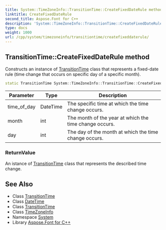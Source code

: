 ```yaml
---
title: System::TimeZoneInfo::TransitionTime::CreateFixedDateRule method
linktitle: CreateFixedDateRule
second_title: Aspose.Font for C++
description: 'System::TimeZoneInfo::TransitionTime::CreateFixedDateRule method. Constructs an instance of TransitionTime class that represents a fixed-date rule (time change that occurs on specific day of a specific month) in C++.'
type: docs
weight: 1000
url: /cpp/system/timezoneinfo/transitiontime/createfixeddaterule/
---
```

## TransitionTime::CreateFixedDateRule method


Constructs an instance of [TransitionTime](../) class that represents a fixed-date rule (time change that occurs on specific day of a specific month).

```cpp
static TransitionTime System::TimeZoneInfo::TransitionTime::CreateFixedDateRule(DateTime time_of_day, int month, int day)
```


| Parameter | Type | Description |
| --- | --- | --- |
| time_of_day | DateTime | The specific time at which the time change occurs. |
| month | int | The month of the year at which the time change occurs. |
| day | int | The day of the month at which the time change occurs. |

### ReturnValue

An istance of [TransitionTime](../) class that represents the described time change.

## See Also

* Class [TransitionTime](../)
* Class [DateTime](../../../datetime/)
* Class [TransitionTime](../)
* Class [TimeZoneInfo](../../)
* Namespace [System](../../../)
* Library [Aspose.Font for C++](../../../../)
